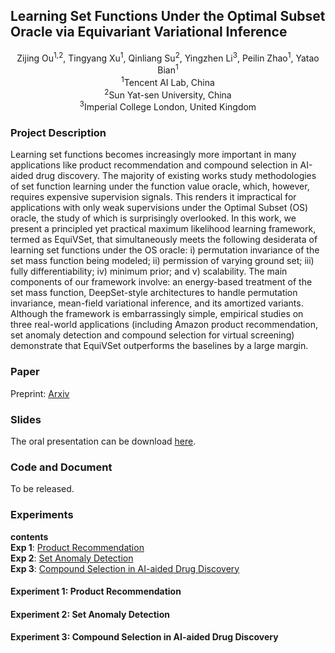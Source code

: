## Learning Set Functions Under the Optimal Subset Oracle via Equivariant Variational Inference

<center>
Zijing Ou<sup>1,2</sup>, Tingyang Xu<sup>1</sup>, Qinliang Su<sup>2</sup>, Yingzhen Li<sup>3</sup>, Peilin Zhao<sup>1</sup>, Yatao Bian<sup>1</sup> <br>
<sup>1</sup>Tencent AI Lab, China <br>
<sup>2</sup>Sun Yat-sen University, China <br>
<sup>3</sup>Imperial College London, United Kingdom <br>
</center>

### Project Description

Learning set functions becomes increasingly more important in many applications like product recommendation and compound selection in AI-aided drug discovery. The majority of existing works study methodologies of set function learning under the function value oracle, which, however, requires expensive supervision signals. This renders it impractical for applications with only weak supervisions under the Optimal Subset (OS) oracle, the study of which is surprisingly overlooked. In this work, we present a principled yet practical maximum likelihood learning framework, termed as EquiVSet, that simultaneously meets the following desiderata of learning set functions under the OS oracle: i) permutation invariance of the set mass function being modeled; ii) permission of varying ground set; iii) fully differentiability; iv) minimum prior; and v) scalability. The main components of our framework involve: an energy-based treatment of the set mass function, DeepSet-style architectures to handle permutation invariance, mean-field variational inference, and its amortized variants. Although the framework is embarrassingly simple, empirical studies on three real-world applications (including Amazon product recommendation, set anomaly detection and compound selection for virtual screening) demonstrate that EquiVSet outperforms the baselines by a large margin.

### Paper

Preprint: [Arxiv](https://arxiv.org/abs/2203.01693)

### Slides

The oral presentation can be download [here](files/equivset_slides.pdf).

### Code and Document

To be released.

### Experiments

**contents** <br>
**Exp 1**: [Product Recommendation](#exp1) <br>
**Exp 2**: [Set Anomaly Detection](#exp2) <br>
**Exp 3**: [Compound Selection in AI-aided Drug Discovery](#exp3)

#### Experiment 1: <span id="exp1">Product Recommendation</span>

#### Experiment 2: <span id="exp2">Set Anomaly Detection</span>

#### Experiment 3: <span id="exp3">Compound Selection in AI-aided Drug Discovery</span>

<!-- To cite:   -->
